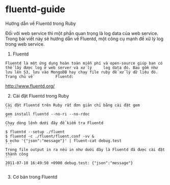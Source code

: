 # fluentd-guide
Hướng dẫn về Fluentd trong Ruby

  Đối với web service thì một phần quan trọng là log data của web service. Trong bài viết này sẽ hướng dẫn về Fluentd, một công cụ mạnh để xử lý log trong web service.
  
  1. Fluentd
  
    Fluentd là một ứng dụng hoàn toàn miễn phí và open-source giúp bạn có thể lấy được log ở web server và xử lý     log data đó. Bao gồm như lưu lên S3, lưu vào MongoDB hay chạy file ruby để xử lý dữ liệu đó. Trang chủ về          Fluentd:
  http://www.fluentd.org/

  2. Cài đặt Fluentd trong Ruby
  
    Cài đặt Fluentd trên Ruby rất đơn giản chỉ bằng cài đặt gem
    ```
    gem install fluentd --no-ri --no-rdoc
    ```
    Chạy dòng lệnh dưới đây để kiểm tra Fluentd
    ```
    $ fluentd --setup ./fluent
    $ fluentd -c ./fluent/fluent.conf -vv &
    $ echo '{"json":"message"}' | fluent-cat debug.test
    ```
    Trong file output in ra nếu in như dưới đây là Fluentd đã được cài đặt thành công
    ```
    2011-07-10 16:49:50 +0900 debug.test: {"json":"message"}
    ```
    
  3. Cơ bản trong Fluentd
    
